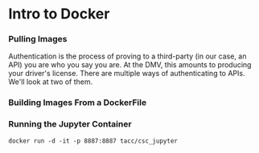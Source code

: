 # Intro to Docker



### Pulling Images
Authentication is the process of proving to a third-party (in our case, an API) you are who you say you are. At the DMV, this amounts to producing your driver's license. There are multiple ways of authenticating to APIs. We'll look at two of them.

### Building Images From a DockerFile



### Running the Jupyter Container


```
docker run -d -it -p 8887:8887 tacc/csc_jupyter
```



